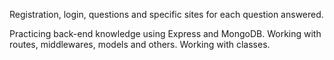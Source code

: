 Registration, login, questions and specific sites for each question answered.

Practicing back-end knowledge using Express and MongoDB. Working with routes, middlewares, models and others.
Working with classes.
